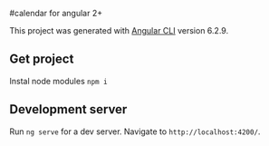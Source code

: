 #calendar for angular 2+

This project was generated with [Angular CLI](https://github.com/angular/angular-cli) version 6.2.9.
## Get project

Instal node modules `npm i`
## Development server

Run `ng serve` for a dev server. Navigate to `http://localhost:4200/`.
